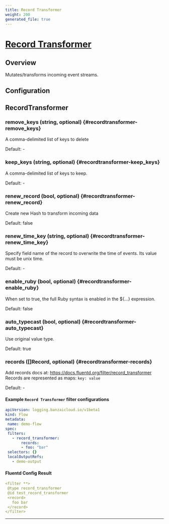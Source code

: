 ```yaml
---
title: Record Transformer
weight: 200
generated_file: true
---
```


# [Record Transformer](https://docs.fluentd.org/filter/record_transformer)
## Overview
 Mutates/transforms incoming event streams.

## Configuration
## RecordTransformer

### remove_keys (string, optional) {#recordtransformer-remove_keys}

A comma-delimited list of keys to delete 

Default: -

### keep_keys (string, optional) {#recordtransformer-keep_keys}

A comma-delimited list of keys to keep. 

Default: -

### renew_record (bool, optional) {#recordtransformer-renew_record}

Create new Hash to transform incoming data  

Default:  false

### renew_time_key (string, optional) {#recordtransformer-renew_time_key}

Specify field name of the record to overwrite the time of events. Its value must be unix time. 

Default: -

### enable_ruby (bool, optional) {#recordtransformer-enable_ruby}

When set to true, the full Ruby syntax is enabled in the ${...} expression.  

Default:  false

### auto_typecast (bool, optional) {#recordtransformer-auto_typecast}

Use original value type.  

Default:  true

### records ([]Record, optional) {#recordtransformer-records}

Add records docs at: https://docs.fluentd.org/filter/record_transformer Records are represented as maps: `key: value` 

Default: -


 #### Example `Record Transformer` filter configurations
 ```yaml
apiVersion: logging.banzaicloud.io/v1beta1
kind: Flow
metadata:
  name: demo-flow
spec:
  filters:
    - record_transformer:
        records:
        - foo: "bar"
  selectors: {}
  localOutputRefs:
    - demo-output
 ```

 #### Fluentd Config Result
 ```yaml
<filter **>
  @type record_transformer
  @id test_record_transformer
  <record>
    foo bar
  </record>
</filter>
 ```

---
